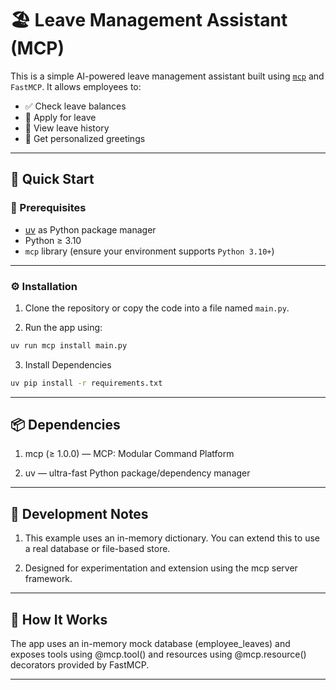 # 🏖️ Leave Management Assistant (MCP)

This is a simple AI-powered leave management assistant built using [`mcp`](https://github.com/Explorian-AI/mcp) and `FastMCP`. It allows employees to:

- ✅ Check leave balances
- 📝 Apply for leave
- 📜 View leave history
- 💬 Get personalized greetings

---

## 🚀 Quick Start

### 🧩 Prerequisites

- [uv](https://github.com/astral-sh/uv) as Python package manager
- Python ≥ 3.10
- `mcp` library (ensure your environment supports `Python 3.10+`)

---

### ⚙️ Installation

1. Clone the repository or copy the code into a file named `main.py`.

2. Run the app using:

```bash
uv run mcp install main.py
```

3. Install Dependencies

```bash
uv pip install -r requirements.txt
```

---

## 📦 Dependencies

1. mcp (≥ 1.0.0) — MCP: Modular Command Platform

2. uv — ultra-fast Python package/dependency manager


---

## 🧪 Development Notes

1. This example uses an in-memory dictionary. You can extend this to use a real database or file-based store.

2. Designed for experimentation and extension using the mcp server framework.

---

## 🧠 How It Works

The app uses an in-memory mock database (employee_leaves) and exposes tools using @mcp.tool() and resources using @mcp.resource() decorators provided by FastMCP.

---

